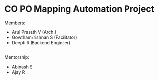 # CO PO Mapping Automation Project

Members:
<ul>
<li>Arul Prasath V (Arch.)</li>
<li>Gowthamkrishnan S (Facilitator)</li>
<li>Deepti R (Backend Engineer)</li>
</ul><br/>
Mentorship:
<ul>
  <li>Abinash S</li>
 <li>Ajay R</li>
</ul>
